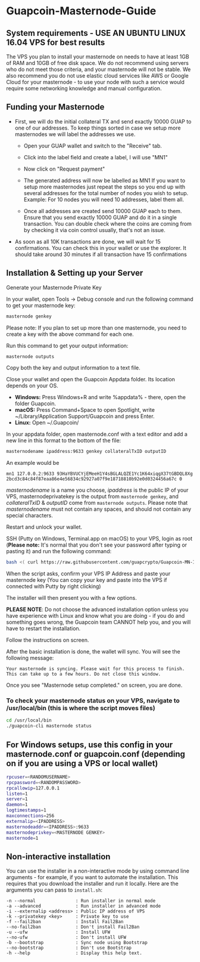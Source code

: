 # Guapcoin-Masternode-Guide

## System requirements - USE AN UBUNTU LINUX 16.04 VPS for best results

The VPS you plan to install your masternode on needs to have at least 1GB of RAM and 10GB of free disk space. We do not recommend using servers who do not meet those criteria, and your masternode will not be stable. We also recommend you do not use elastic cloud services like AWS or Google Cloud for your masternode - to use your node with such a service would require some networking knowledge and manual configuration.

## Funding your Masternode

* First, we will do the initial collateral TX and send exactly 10000 GUAP to one of our addresses. To keep things sorted in case we setup more masternodes we will label the addresses we use.

  - Open your GUAP wallet and switch to the "Receive" tab.

  - Click into the label field and create a label, I will use "MN1"

  - Now click on "Request payment"

  - The generated address will now be labelled as MN1 If you want to setup more masternodes just repeat the steps so you end up with several addresses for the total number of nodes you wish to setup. Example: For 10 nodes you will need 10 addresses, label them all.

  - Once all addresses are created send 10000 GUAP each to them. Ensure that you send exactly 10000 GUAP and do it in a single transaction. You can double check where the coins are coming from by checking it via coin control usually, that's not an issue.

* As soon as all 10K transactions are done, we will wait for 15 confirmations. You can check this in your wallet or use the explorer. It should take around 30 minutes if all transaction have 15 confirmations

## Installation & Setting up your Server

Generate your Masternode Private Key

In your wallet, open Tools -> Debug console and run the following command to get your masternode key:

```bash
masternode genkey
```

Please note: If you plan to set up more than one masternode, you need to create a key with the above command for each one.

Run this command to get your output information:

```bash
masternode outputs
```

Copy both the key and output information to a text file.

Close your wallet and open the Guapcoin Appdata folder. Its location depends on your OS.

* **Windows:** Press Windows+R and write %appdata% - there, open the folder Guapcoin.  
* **macOS:** Press Command+Space to open Spotlight, write ~/Library/Application Support/Guapcoin and press Enter.  
* **Linux:** Open ~/.Guapcoin/

In your appdata folder, open masternode.conf with a text editor and add a new line in this format to the bottom of the file:

```bash
masternodename ipaddress:9633 genkey collateralTxID outputID
```

An example would be

```
mn1 127.0.0.2:9633 93HaYBVUCYjEMeeH1Y4sBGLALQZE1Yc1K64xiqgX37tGBDQL8Xg 2bcd3c84c84f87eaa86e4e56834c92927a07f9e18718810b92e0d0324456a67c 0
```

_masternodename_ is a name you choose, _ipaddress_ is the public IP of your VPS, masternodeprivatekey is the output from `masternode genkey`, and _collateralTxID_ & _outputID_ come from `masternode outputs`. Please note that _masternodename_ must not contain any spaces, and should not contain any special characters.

Restart and unlock your wallet.

SSH (Putty on Windows, Terminal.app on macOS) to your VPS, login as root (**Please note:** It's normal that you don't see your password after typing or pasting it) and run the following command:

```bash
bash <( curl https://raw.githubusercontent.com/guapcrypto/Guapcoin-MN-Install/master/install.sh )
```

When the script asks, confirm your VPS IP Address and paste your masternode key (You can copy your key and paste into the VPS if connected with Putty by right clicking)

The installer will then present you with a few options.

**PLEASE NOTE**: Do not choose the advanced installation option unless you have experience with Linux and know what you are doing - if you do and something goes wrong, the Guapcoin team CANNOT help you, and you will have to restart the installation.

Follow the instructions on screen.

After the basic installation is done, the wallet will sync. You will see the following message:

```
Your masternode is syncing. Please wait for this process to finish.
This can take up to a few hours. Do not close this window.
```

Once you see "Masternode setup completed." on screen, you are done.

### To check your masternode status on your VPS, navigate to /usr/local/bin (this is where the script moves files) 

```bash
cd /usr/local/bin
./guapcoin-cli masternode status
```



## For Windows setups, use this config in your masternode.conf or guapcoin.conf (depending on if you are using a VPS or local wallet)

```bash
rpcuser=<RANDOMUSERNAME>
rpcpassword=<RANDOMPASSWORD>
rpcallowip=127.0.0.1
listen=1
server=1
daemon=1
logtimestamps=1
maxconnections=256
externalip=<IPADDRESS>
masternodeaddr=<IPADDRESS>:9633
masternodeprivkey=<MASTERNODE GENKEY>
masternode=1

```


## Non-interactive installation

You can use the installer in a non-interactive mode by using command line arguments - for example, if you want to automate the installation. This requires that you download the installer and run it locally. Here are the arguments you can pass to `install.sh`:

```
-n --normal               : Run installer in normal mode
-a --advanced             : Run installer in advanced mode
-i --externalip <address> : Public IP address of VPS
-k --privatekey <key>     : Private key to use
-f --fail2ban             : Install Fail2Ban
--no-fail2ban             : Don't install Fail2Ban
-u --ufw                  : Install UFW
--no-ufw                  : Don't install UFW
-b --bootstrap            : Sync node using Bootstrap
--no-bootstrap            : Don't use Bootstrap
-h --help                 : Display this help text.
```
